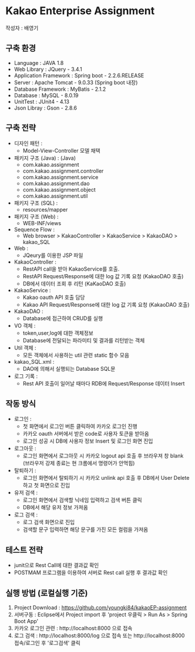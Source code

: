 # Kakao Enterprise Assignment

작성자 : 배영기 

## 구축 환경 
* Language : JAVA 1.8
* Web Library : JQuery - 3.4.1
* Application Framework : Spring boot - 2.2.6.RELEASE
* Server : Apache Tomcat - 9.0.33 (Spring boot 내장) 
* Database Framework : MyBatis - 2.1.2
* Database : MySQL - 8.0.19
* UnitTest : JUnit4 - 4.13
* Json Libray : Gson - 2.8.6


## 구축 전략 
* 디자인 패턴 : 
	- Model-View-Controller 모델 채택
* 패키지 구조 (Java) :
	(Java)
	- com.kakao.assignment
	- com.kakao.assignment.controller
	- com.kakao.assignment.service
	- com.kakao.assignment.dao
	- com.kakao.assignment.object
	- com.kakao.assignment.util
* 패키지 구조 (SQL) :
	- resources/mapper
* 패키지 구조 (Web) :
	- WEB-INF/views
* Sequence Flow :
	- Web browser > KakaoController > KakaoService > KakaoDAO > kakao_SQL
* Web : 
	- JQeury를 이용한 JSP 파일 
* KakaoController : 
	- RestAPI call을 받아 KakaoService를 호출.
	- RestAPI Request/Response에 대한 log 값 기록 요청 (KakaoDAO 호출)
	- DB에서 데이터 조회 후 리턴 (KaKaoDAO 호출)
* KakaoService :
	- Kakao oauth API 호출 담당 
	- Kakao API Request/Response에 대한 log 값 기록 요청 (KakaoDAO 호출)
* KakaoDAO :
	- Database에 접근하여 CRUD를 실행 
* VO 객체 :
	- token,user,log에 대한 객체정보
	- Database에 전달되는 파라미티 및 결과를 리턴받는 객체
* Util 객체 :
	- 모든 객체에서 사용하는 util 관련 static 함수 모음
* kakao_SQL.xml :
	- DAO에 의해서 실행되는 Database SQL문  
* 로그 기록 :
	- Rest API 호출이 일어날 때마다 RDB에 Request/Response 데이터 Insert 
	
## 작동 방식 
* 로그인 : 
	- 첫 화면에서 로그인 버튼 클릭하여 카카오 로그인 진행 
	- 카카오 oauth 서버에서 받은 code로 사용자 토큰을 받아옴 
	- 로그인 성공 시 DB에 사용자 정보 Insert 및 로그인 화면 진입 
* 로그아웃 : 
	- 로그인 화면에서 로그아웃 시 카카오 logout api 호출 후 브라우져 창 blank (브라우저 강제 종료는 현 크롬에서 명령어가 안먹힘) 
* 탈퇴하기 :
	- 로그인 화면에서 탈퇴하기 시 카카오 unlink api 호출 후 DB에서 User Delete 하고 첫 화면으로 진입
* 유저 검색 : 
	- 로그인 화면에서 검색할 닉네임 입력하고 검색 버튼 클릭
	- DB에서 해당 유저 정보 가져옴 
* 로그 검색 : 
	- 로그 검색 화면으로 진입 
	- 검색할 문구 입력하면 해당 문구를 가진 모든 컬럼을 가져옴   

## 테스트 전략 
* junit으로 Rest Call에 대한 결과값 확인  
* POSTMAM 프로그램을 이용하여 서버로 Rest call 실행 후 결과값 확인 

## 실행 방법 (로컬실행 기준) 
1. Project Download : https://github.com/youngki84/kakaoEP-assignment
2. 서버구동 : Eclipse에서 Project import 후 'project 우클릭 > Run As > Spring Boot App'
3. 카카오 로그인 관련 : http://localhost:8000 으로 접속  
4. 로그 검색 : http://localhost:8000/log 으로 접속 또는 http://localhost:8000 접속/로그인 후 '로그검색' 클릭 
	